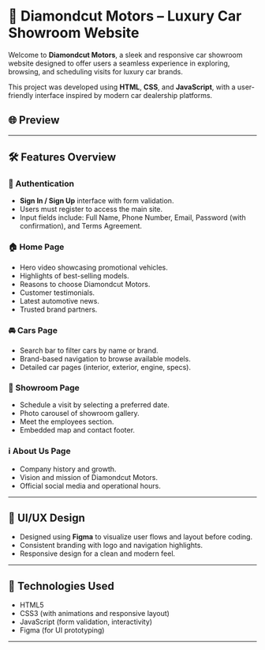 # 🚗 Diamondcut Motors – Luxury Car Showroom Website

Welcome to **Diamondcut Motors**, a sleek and responsive car showroom website designed to offer users a seamless experience in exploring, browsing, and scheduling visits for luxury car brands.

This project was developed using **HTML**, **CSS**, and **JavaScript**, with a user-friendly interface inspired by modern car dealership platforms.

## 🌐 Preview


---

## 🛠️ Features Overview

### 🔐 Authentication
- **Sign In / Sign Up** interface with form validation.
- Users must register to access the main site.
- Input fields include: Full Name, Phone Number, Email, Password (with confirmation), and Terms Agreement.

### 🏠 Home Page
- Hero video showcasing promotional vehicles.
- Highlights of best-selling models.
- Reasons to choose Diamondcut Motors.
- Customer testimonials.
- Latest automotive news.
- Trusted brand partners.

### 🚘 Cars Page
- Search bar to filter cars by name or brand.
- Brand-based navigation to browse available models.
- Detailed car pages (interior, exterior, engine, specs).

### 🏢 Showroom Page
- Schedule a visit by selecting a preferred date.
- Photo carousel of showroom gallery.
- Meet the employees section.
- Embedded map and contact footer.

### ℹ️ About Us Page
- Company history and growth.
- Vision and mission of Diamondcut Motors.
- Official social media and operational hours.

---

## 🎨 UI/UX Design
- Designed using **Figma** to visualize user flows and layout before coding.
- Consistent branding with logo and navigation highlights.
- Responsive design for a clean and modern feel.

---

## 📁 Technologies Used
- HTML5
- CSS3 (with animations and responsive layout)
- JavaScript (form validation, interactivity)
- Figma (for UI prototyping)

---


